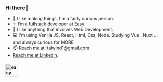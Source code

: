 ### Hi there🌟

* 👀 I like making things, I'm a fairly curious person.
* ✨ I’m a fullstack developer at [Easy](https://easy.co.il/).
* 💞️ I like anything that involves Web Development. 
* 💻  I'm using Vanilla JS, React, Html, Css, Node. Studying Vue , Nuxt ... and always curious for MORE
* 📫 Reach me at: talwind1@gmail.com
* [Reach me at Linkedin](https://www.linkedin.com/in/tal-wind/).
#### <img align="left" alt="easy" width="40px" src="https://image.apktoy.com/img/7f/easy.co.il.easy3/icon.png"/>

<!---
Talwind1/Talwind1 is a ✨ special ✨ repository because its `README.md` (this file) appears on your GitHub profile.
You can click the Preview link to take a look at your changes.
--->


